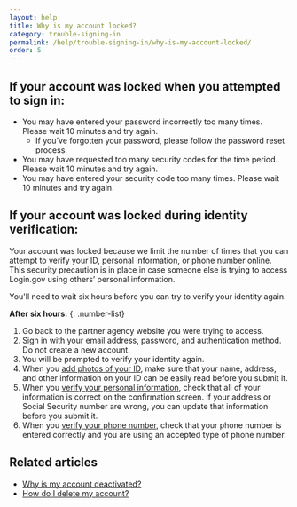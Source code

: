 ```yaml
---
layout: help
title: Why is my account locked?
category: trouble-signing-in
permalink: /help/trouble-signing-in/why-is-my-account-locked/
order: 5
---
```


## If your account was locked when you attempted to sign in:

* You may have entered your password incorrectly too many times. Please wait 10 minutes and try again.
  * If you’ve forgotten your password, please follow the password reset process.
* You may have requested too many security codes for the time period. Please wait 10 minutes and try again.
* You may have entered your security code too many times. Please wait 10 minutes and try again.

## If your account was locked during identity verification:

Your account was locked because we limit the number of times that you can attempt to verify your ID, personal information, or phone number online. This security precaution is in place in case someone else is trying to access Login.gov using others’ personal information.

You'll need to wait six hours before you can try to verify your identity again.

**After six hours:**
{: .number-list}

1. Go back to the partner agency website you were trying to access.
1. Sign in with your email address, password, and authentication method. Do not create a new account.
1. You will be prompted to verify your identity again.
1. When you [add photos of your ID](#), make sure that your name, address, and other information on your ID can be easily read before you submit it.
1. When you [verify your personal information](#), check that all of your information is correct on the confirmation screen. If your address or Social Security number are wrong, you can update that information before you submit it.
1. When you [verify your phone number](#), check that your phone number is entered correctly and you are using an accepted type of phone number.

## Related articles

* [Why is my account deactivated?](/help/manage-your-account/deactivated/)
* [How do I delete my account?](/help/manage-your-account/delete-your-account/)

